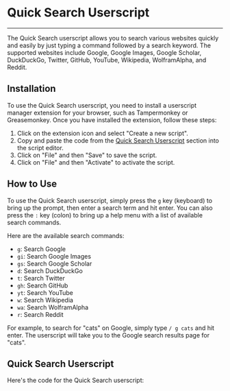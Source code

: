 # Quick Search Userscript

---
The Quick Search userscript allows you to search various websites quickly and easily by just typing a command followed by a search keyword. The supported websites include Google, Google Images, Google Scholar, DuckDuckGo, Twitter, GitHub, YouTube, Wikipedia, WolframAlpha, and Reddit.

## Installation

To use the Quick Search userscript, you need to install a userscript manager extension for your browser, such as Tampermonkey or Greasemonkey. Once you have installed the extension, follow these steps:

1. Click on the extension icon and select "Create a new script".
2. Copy and paste the code from the [Quick Search Userscript](#quick-search-userscript) section into the script editor.
3. Click on "File" and then "Save" to save the script.
4. Click on "File" and then "Activate" to activate the script.

## How to Use

To use the Quick Search userscript, simply press the `g` key (keyboard) to bring up the prompt, then enter a search term and hit enter. You can also press the `:` key (colon) to bring up a help menu with a list of available search commands.

Here are the available search commands:

- `g`: Search Google
- `gi`: Search Google Images
- `gs`: Search Google Scholar
- `d`: Search DuckDuckGo
- `t`: Search Twitter
- `gh`: Search GitHub
- `yt`: Search YouTube
- `w`: Search Wikipedia
- `wa`: Search WolframAlpha
- `r`: Search Reddit

For example, to search for "cats" on Google, simply type `/ g cats` and hit enter. The userscript will take you to the Google search results page for "cats".

## Quick Search Userscript

Here's the code for the Quick Search userscript:


